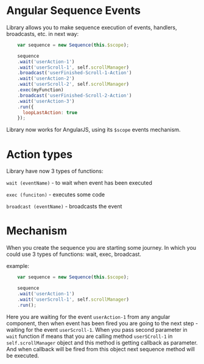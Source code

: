 # Angular Sequence Events
Library allows you to make sequence execution of events, handlers, broadcasts, etc. in next way:

````js
    var sequence = new Sequence(this.$scope);

    sequence
    .wait('userAction-1')
    .wait('userScroll-1', self.scrollManager)
    .broadcast('userFinished-Scroll-1-Action')
    .wait('userAction-2')
    .wait('userScroll-2', self.scrollManager)
    .exec(myFunction)
    .broadcast('userFinished-Scroll-2-Action')
    .wait('userAction-3')
    .run({
      loopLastAction: true
    });
````

Library now works for AngularJS, using its `$scope` events mechanism. 

# Action types

Library have now 3 types of functions:
    
`wait (eventName)` - to wait when event has been executed

`exec (funciton)` - executes some code

`broadcast (eventName)` - broadcasts the event
    
# Mechanism

When you create the sequence you are starting some journey. In which you could use 3 types of functions: wait, exec, broadcast. 

example:

````js
    var sequence = new Sequence(this.$scope);

    sequence
    .wait('userAction-1')
    .wait('userScroll-1', self.scrollManager)
    .run();
````

Here you are waiting for the event `userAction-1` from any angular component, then when event has been fired you are going to the next step - waiting for the event `userScroll-1`. When you pass second parameter in `wait` function if means that you are calling method `userSCroll-1` in `self.scrollManager` object and this method is getting callback as parameter. And when callback will be fired from this object next sequence method will be executed.
